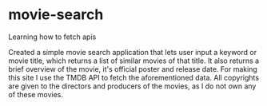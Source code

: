 # movie-search

Learning how to fetch apis

Created a simple movie search application that lets user input a keyword or movie title, which returns a list of similar movies of that title. It also returns a brief overview of the movie, it's official poster and release date. For making this site I use the TMDB API to fetch the aforementioned data. All copyrights are given to the directors and producers of the movies, as I do not own any of these movies.
